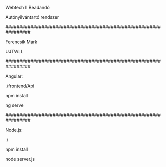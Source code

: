Webtech II Beadandó

Autónyilvántartó rendszer

#################################################################

Ferencsik Márk

UJTWLL

#################################################################

Angular:

./frontend/Api

npm install

ng serve

#################################################################

Node.js:

./

npm install

node server.js
